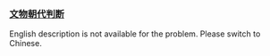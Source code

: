 ### [文物朝代判断](https://leetcode.com/problems/bu-ke-pai-zhong-de-shun-zi-lcof)

English description is not available for the problem. Please switch to Chinese.
